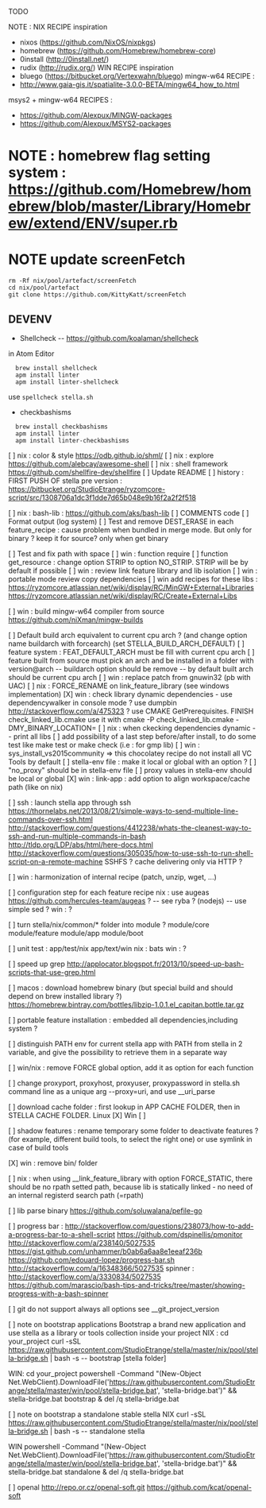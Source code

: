 TODO

NOTE :
NIX RECIPE inspiration
* nixos (https://github.com/NixOS/nixpkgs)
* homebrew (https://github.com/Homebrew/homebrew-core)
* 0install (http://0install.net/)
* rudix (http://rudix.org/)
WIN RECIPE inspiration
* bluego (https://bitbucket.org/Vertexwahn/bluego)
mingw-w64 RECIPE :
* http://www.gaia-gis.it/spatialite-3.0.0-BETA/mingw64_how_to.html

msys2 + mingw-w64 RECIPES :
* https://github.com/Alexpux/MINGW-packages
* https://github.com/Alexpux/MSYS2-packages

# NOTE : homebrew flag setting system : https://github.com/Homebrew/homebrew/blob/master/Library/Homebrew/extend/ENV/super.rb


# NOTE update screenFetch
    rm -Rf nix/pool/artefact/screenFetch
    cd nix/pool/artefact
    git clone https://github.com/KittyKatt/screenFetch

## DEVENV

* Shellcheck -- https://github.com/koalaman/shellcheck

in Atom Editor

  ```
    brew install shellcheck
    apm install linter
    apm install linter-shellcheck
  ```

use
  `spellcheck stella.sh`

* checkbashisms

```
  brew install checkbashisms
  apm install linter
  apm install linter-checkbashisms
```
[ ] nix : color & style
https://odb.github.io/shml/
[ ] nix : explore https://github.com/alebcay/awesome-shell
[ ] nix : shell framework https://github.com/shellfire-dev/shellfire
[ ] Update README
  [ ] history : FIRST PUSH OF stella pre version : https://bitbucket.org/StudioEtrange/ryzomcore-script/src/1308706a1dc3f1dde7d65b048e9b16f2a2f2f518

[ ] nix : bash-lib : https://github.com/aks/bash-lib
[ ] COMMENTS code
[ ] Format output (log system)
[ ] Test and remove DEST_ERASE in each feature_recipe : cause problem when bundled in merge mode. But only for binary ? keep it for source? only when get binary

[ ] Test and fix path with space
[ ] win : function require
[ ] function get_resource : change option STRIP to option NO_STRIP. STRIP will be by default if possible
[ ] win : review link feature library and lib isolation
[ ] win : portable mode review copy dependencies
[ ] win add recipes for these libs :
https://ryzomcore.atlassian.net/wiki/display/RC/MinGW+External+Libraries
https://ryzomcore.atlassian.net/wiki/display/RC/Create+External+Libs

[ ] win : build mingw-w64 compiler from source https://github.com/niXman/mingw-builds

[ ] Default build arch equivalent to current cpu arch ? (and change option name buildarch with forcearch) (set STELLA_BUILD_ARCH_DEFAULT)
[ ] feature system : FEAT_DEFAULT_ARCH must be fill with current cpu arch
[ ] feature built from source must pick an arch and be installed in a folder with version@arch -- buildarch option should be remove -- by default built arch should be current cpu arch
[ ] win : replace patch from gnuwin32 (pb with UAC)
[ ] nix : FORCE_RENAME on link_feature_library (see windows implementation)
[X] win : check library dynamic dependencies - use dependencywalker in console mode ? use dumpbin http://stackoverflow.com/a/475323 ? use CMAKE GetPrerequisites. FINISH check_linked_lib.cmake use it with cmake -P check_linked_lib.cmake -DMY_BINARY_LOCATION=<path>
[ ] nix : when ckecking dependencies dynamic -- print all libs
[ ] add possibility of a last step before/after install, to do some test like make test or make check (i.e : for gmp lib)
[ ] win : sys_install_vs2015community => this chocolatey recipe do not install all VC Tools by default
[ ] stella-env file : make it local or global with an option ?
[ ] "no_proxy" should be in stella-env file
[ ] proxy values in stella-env should be local or global
[X] win : link-app : add option to align workspace/cache path (like on nix)



[ ] ssh : launch stella app through ssh
https://thornelabs.net/2013/08/21/simple-ways-to-send-multiple-line-commands-over-ssh.html
http://stackoverflow.com/questions/4412238/whats-the-cleanest-way-to-ssh-and-run-multiple-commands-in-bash
http://tldp.org/LDP/abs/html/here-docs.html
http://stackoverflow.com/questions/305035/how-to-use-ssh-to-run-shell-script-on-a-remote-machine
SSHFS ? cache delivering only via HTTP ?

[ ] win : harmonization of internal recipe (patch, unzip, wget, ...)


[ ] configuration step for each feature recipe
    nix : use augeas https://github.com/hercules-team/augeas ? -- see ryba ? (nodejs) -- use simple sed ?
    win : ?

[ ] turn stella/nix/common/* folder into module ?
    module/core
    module/feature
    module/app
    module/boot

[ ] unit test : app/test/nix app/text/win
    nix : bats
    win : ?

[ ] speed up grep http://applocator.blogspot.fr/2013/10/speed-up-bash-scripts-that-use-grep.html



[ ] macos : download homebrew binary (but special build and should depend on brew installed library ?) https://homebrew.bintray.com/bottles/libzip-1.0.1.el_capitan.bottle.tar.gz

[ ] portable feature installation : embedded all dependencies,including system ?

[ ] distinguish PATH env for current stella app with PATH from stella in 2 variable, and give the possibility to retrieve them in a separate way

[ ] win/nix : remove FORCE global option, add it as option for each function

[ ] change proxyport, proxyhost, proxyuser, proxypassword in stella.sh command line as a unique arg --proxy=uri, and use __uri_parse

[ ] download cache folder : first lookup in APP CACHE FOLDER, then in STELLA CACHE FOLDER. Linux [X] Win [ ]

[ ] shadow features : rename temporary some folder to deactivate features ? (for example, different build tools, to select the right one) or use symlink in case of build tools

[X] win : remove bin/ folder

[ ] nix : when using __link_feature_library with option FORCE_STATIC, there should be no rpath setted path, because lib is statically linked - no need of an internal registerd search path (=rpath)

[ ] lib parse binary https://github.com/soluwalana/pefile-go

[ ] progress bar :
http://stackoverflow.com/questions/238073/how-to-add-a-progress-bar-to-a-shell-script
https://github.com/dspinellis/pmonitor
http://stackoverflow.com/a/238140/5027535
https://gist.github.com/unhammer/b0ab6a6aa8e1eeaf236b
https://github.com/edouard-lopez/progress-bar.sh
http://stackoverflow.com/a/16348366/5027535
spinner :
http://stackoverflow.com/a/3330834/5027535
https://github.com/marascio/bash-tips-and-tricks/tree/master/showing-progress-with-a-bash-spinner

[ ] git do not support always all options see __git_project_version

[ ] note on bootstrap applications
Bootstrap a brand new application and use stella as a library or tools collection inside your project
NIX :
	cd your_project
	curl -sSL https://raw.githubusercontent.com/StudioEtrange/stella/master/nix/pool/stella-bridge.sh | bash -s -- bootstrap [stella folder]

WIN:
  cd your_project
	powershell -Command "(New-Object Net.WebClient).DownloadFile('https://raw.githubusercontent.com/StudioEtrange/stella/master/win/pool/stella-bridge.bat', 'stella-bridge.bat')" && stella-bridge.bat bootstrap & del /q stella-bridge.bat

[ ] note on bootstrap a standalone stable stella
NIX
curl -sSL https://raw.githubusercontent.com/StudioEtrange/stella/master/nix/pool/stella-bridge.sh | bash -s -- standalone stella

WIN
powershell -Command "(New-Object Net.WebClient).DownloadFile('https://raw.githubusercontent.com/StudioEtrange/stella/master/win/pool/stella-bridge.bat', 'stella-bridge.bat')" && stella-bridge.bat standalone & del /q stella-bridge.bat

[ ] openal
http://repo.or.cz/openal-soft.git
https://github.com/kcat/openal-soft
